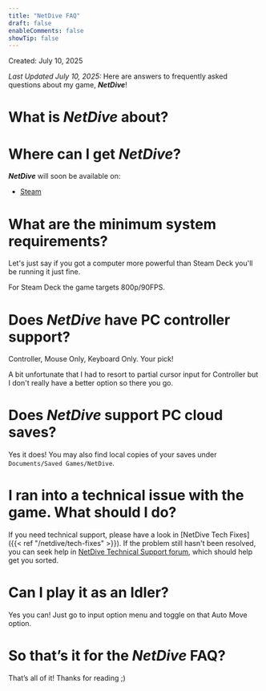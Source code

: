 ```yaml
---
title: "NetDive FAQ"
draft: false
enableComments: false
showTip: false
---
```


Created: July 10, 2025

*Last Updated July 10, 2025:* Here are answers to frequently asked questions about my game, ***NetDive***!

# What is *NetDive* about?


# Where can I get *NetDive*?

***NetDive*** will soon be available on:

- [Steam](https://store.steampowered.com/app/3718870/)

# What are the minimum system requirements?

Let's just say if you got a computer more powerful than Steam Deck you'll be running it just fine.

For Steam Deck the game targets 800p/90FPS.

# Does *NetDive* have PC controller support?

Controller, Mouse Only, Keyboard Only. Your pick!

A bit unfortunate that I had to resort to partial cursor input for Controller but I don't really have a better option so there you go.

# Does *NetDive* support PC cloud saves?

Yes it does! You may also find local copies of your saves under `Documents/Saved Games/NetDive`.

# I ran into a technical issue with the game. What should I do?

If you need technical support, please have a look in [NetDive Tech Fixes]({{< ref "/netdive/tech-fixes" >}}). If the problem still hasn't been resolved, you can seek help in [NetDive Technical Support forum](https://steamcommunity.com/app/3718870/discussions/1/), which should help get you sorted.


# Can I play it as an Idler?

Yes you can! Just go to input option menu and toggle on that Auto Move option.

# So that’s it for the *NetDive* FAQ?

That’s all of it! Thanks for reading ;)